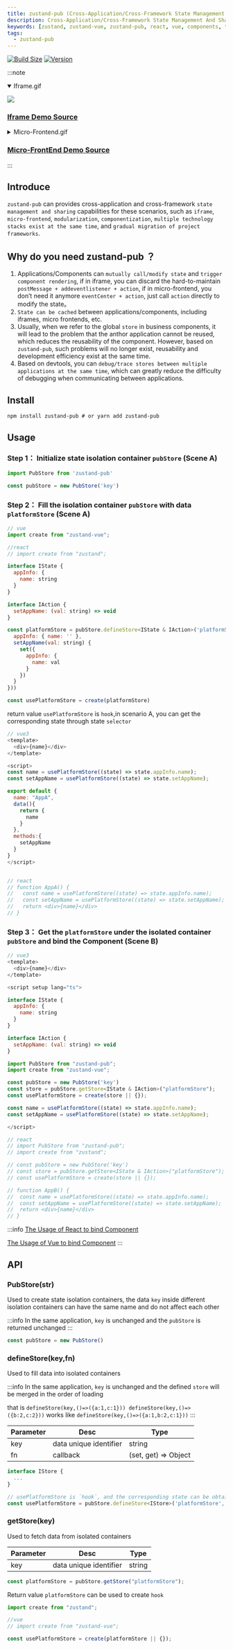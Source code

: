 ```yaml
---
title: zustand-pub (Cross-Application/Cross-Framework State Management And Sharing)
description: Cross-Application/Cross-Framework State Management And Sharing（zustand-pub）
keywords: [zustand, zustand-vue, zustand-pub, react, vue, components, ts, typescript, Cross-Application, module federation, mf, Cross-Framework, share state, share data, js, javascript]
tags:
  - zustand-pub
---
```


[![Build Size](https://img.shields.io/bundlephobia/minzip/zustand-pub?label=bundle%20size)](https://bundlephobia.com/result?p=zustand-pub)
[![Version](https://img.shields.io/npm/v/zustand-pub?style=flat)](https://www.npmjs.com/package/zustand-pub)

:::note
<details open>
<summary>Iframe.gif</summary>

![](https://raw.githubusercontent.com/AwesomeDevin/zustand-pub/main/public/zustand-pub-iframe.gif)
</details>

### [Iframe Demo Source](https://github.com/AwesomeDevin/zustand-pub/tree/main/demo/iframe)

<details>
<summary>Micro-Frontend.gif</summary>

![](https://raw.githubusercontent.com/AwesomeDevin/zustand-pub/main/public/zustand-pub-micro-app.gif)
</details>

### [Micro-FrontEnd Demo Source](https://github.com/AwesomeDevin/zustand-pub/tree/main/demo/micro-frontend)

:::

## Introduce

`zustand-pub` can provides cross-application and cross-framework `state management and sharing` capabilities for these scenarios, such as `iframe`, `micro-frontend`, `modularization`, `componentization`, `multiple technology stacks exist at the same time`, and `gradual migration of project frameworks`.

## Why do you need zustand-pub ？
1. Applications/Components can `mutually call/modify state` and `trigger component rendering`, if in iframe, you can discard the hard-to-maintain `postMessage + addeventlistener + action`, if in micro-frontend, you don’t need it anymore `eventCenter + action`, just call `action` directly to modify the state。
2. `State can be cached` between applications/components, including iframes, micro frontends, etc.
3. Usually, when we refer to the global `store` in business components, it will lead to the problem that the anthor application cannot be reused, which reduces the reusability of the component. However, based on `zustand-pub`, such problems will no longer exist, reusability and development efficiency exist at the same time.
4. Based on devtools, you can `debug/trace stores between multiple applications at the same time`, which can greatly reduce the difficulty of debugging when communicating between applications.

## Install
```shell
npm install zustand-pub # or yarn add zustand-pub
```


## Usage

### Step 1： Initialize state isolation container `pubStore` (Scene A)
```js
import PubStore from 'zustand-pub'

const pubStore = new PubStore('key')
```

### Step 2： Fill the isolation container `pubStore` with data `platformStore` (Scene A)
```js
// vue
import create from "zustand-vue";

//react
// import create from "zustand";

interface IState {
  appInfo: {
    name: string
  }
}

interface IAction {
  setAppName: (val: string) => void
}

const platformStore = pubStore.defineStore<IState & IAction>('platformStore', (set) => ({
  appInfo: { name: '' },
  setAppName(val: string) {
    set({
      appInfo: {
        name: val
      }
    })
  }
}))

const usePlatformStore = create(platformStore)
```
return value `usePlatformStore` is `hook`,in scenario A, you can get the corresponding state through state `selector`
```js
// vue3
<template>
  <div>{name}</div>
</template>

<script>
const name = usePlatformStore((state) => state.appInfo.name);
const setAppName = usePlatformStore((state) => state.setAppName);

export default {
  name: "AppA",
  data(){
    return {
      name
    }
  },
  methods:{
    setAppName
  }
}
</script>


// react
// function AppA() {
//   const name = usePlatformStore((state) => state.appInfo.name);
//   const setAppName = usePlatformStore((state) => state.setAppName);
//   return <div>{name}</div>
// }
``` 

### Step 3： Get the `platformStore` under the isolated container `pubStore` and bind the Component (Scene B)
```js
// vue3
<template>
  <div>{name}</div>
</template>

<script setup lang="ts">

interface IState {
  appInfo: {
    name: string
  }
}

interface IAction {
  setAppName: (val: string) => void
}

import PubStore from "zustand-pub";
import create from "zustand-vue";

const pubStore = new PubStore('key')
const store = pubStore.getStore<IState & IAction>("platformStore");
const usePlatformStore = create(store || {});

const name = usePlatformStore((state) => state.appInfo.name);
const setAppName = usePlatformStore((state) => state.setAppName);

</script>

// react
// import PubStore from "zustand-pub";
// import create from "zustand";

// const pubStore = new PubStore('key')
// const store = pubStore.getStore<IState & IAction>("platformStore");
// const usePlatformStore = create(store || {});

// function AppB() {
//  const name = usePlatformStore((state) => state.appInfo.name);
//  const setAppName = usePlatformStore((state) => state.setAppName);
//  return <div>{name}</div>
// }
```
:::info
 [The Usage of React to bind Component](/docs/introduce/start/zustand#step-3-store-binds-the-component-and-its-done) 
    
 [The Usage of Vue to bind Component](/docs/introduce/start/zustand-vue#step-3-store-binds-the-component-and-its-done)
:::

## API

### PubStore(str) 
Used to create state isolation containers, the data `key` inside different isolation containers can have the same name and do not affect each other

:::info
 In the same application, `key` is unchanged and the `pubStore` is returned unchanged
:::

```js
const pubStore = new PubStore() 
```

### defineStore(key,fn)
Used to fill data into isolated containers

:::info
 In the same application, `key` is unchanged and the defined `store` will be merged in the order of loading

 that is `defineStore(key,()=>({a:1,c:1})) defineStore(key,()=>({b:2,c:2}))` works like `defineStore(key,()=>({a:1,b:2,c:1}))`
:::

Parameter | Desc | Type 
--- | --- | --- 
key | data unique identifier | string
fn | callback | (set, get) => Object


```js
interface IStore {
  ...
}

// usePlatformStore is `hook`, and the corresponding state can be obtained through state `selector`
const usePlatformStore = pubStore.defineStore<IStore>('platformStore', (set, get) => ({}))
```


### getStore(key)

Used to fetch data from isolated containers

Parameter | Desc | Type 
--- | --- | --- 
key | data unique identifier | string

```js
const platformStore = pubStore.getStore("platformStore");
```
Return value `platformStore` can be used to create `hook`
```js
import create from "zustand";

//vue
// import create from "zustand-vue";

const usePlatformStore = create(platformStore || {});
```



